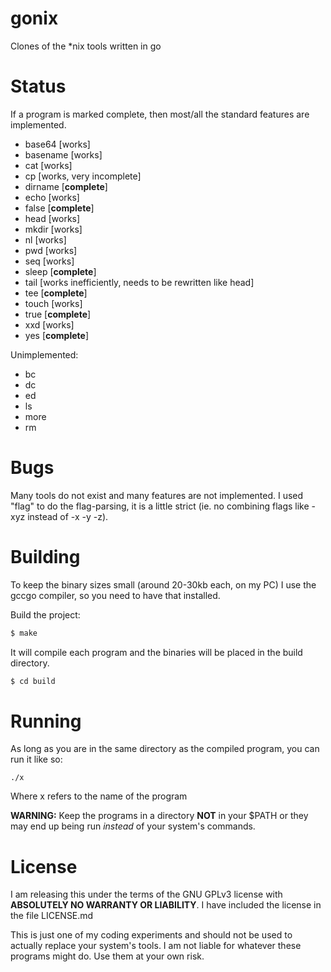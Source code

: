 # gonix
Clones of the *nix tools written in go

# Status
If a program is marked complete, then most/all the standard features are implemented.
* base64 [works]
* basename [works]
* cat [works]
* cp [works, very incomplete]
* dirname [**complete**]
* echo [works]
* false [**complete**]
* head [works]
* mkdir [works]
* nl [works]
* pwd [works]
* seq [works]
* sleep [**complete**]
* tail [works inefficiently, needs to be rewritten like head]
* tee [**complete**]
* touch [works]
* true [**complete**]
* xxd [works]
* yes [**complete**]

Unimplemented:
* bc
* dc
* ed
* ls
* more
* rm

# Bugs
Many tools do not exist and many features are not implemented.
I used "flag" to do the flag-parsing, it is a little strict (ie. no combining flags like -xyz instead of -x -y -z).

# Building
To keep the binary sizes small (around 20-30kb each, on my PC) I use the gccgo compiler, so you need to have that installed.

Build the project:
```sh
$ make
```

It will compile each program and the binaries will be placed in the build directory.
```sh
$ cd build
```

# Running
As long as you are in the same directory as the compiled program, you can run it like so:

    ./x
Where x refers to the name of the program

**WARNING:** Keep the programs in a directory **NOT** in your $PATH or they may end up being run *instead* of your system's commands.

# License
I am releasing this under the terms of the GNU GPLv3 license with **ABSOLUTELY NO WARRANTY OR LIABILITY**.
I have included the license in the file LICENSE.md

This is just one of my coding experiments and should not be used to actually replace your system's tools.
I am not liable for whatever these programs might do. Use them at your own risk.
